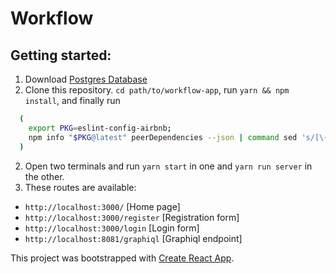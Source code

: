 # Workflow

## Getting started:
1. Download [Postgres Database](https://postgresapp.com/)
2. Clone this repository. `cd path/to/workflow-app`, run `yarn && npm install`, and finally run
```sh
  (
    export PKG=eslint-config-airbnb;
    npm info "$PKG@latest" peerDependencies --json | command sed 's/[\{\},]//g ; s/: /@/g' | xargs npm install --save-dev "$PKG@latest"
  )
```
2. Open two terminals and run `yarn start` in one and `yarn run server` in the other.
3. These routes are available:
  * `http://localhost:3000/` [Home page]
  * `http://localhost:3000/register` [Registration form]
  * `http://localhost:3000/login` [Login form]
  * `http://localhost:8081/graphiql` [Graphiql endpoint]

This project was bootstrapped with [Create React App](https://github.com/facebookincubator/create-react-app).